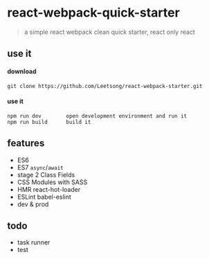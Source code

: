 # react-webpack-quick-starter

> a simple react webpack clean quick starter, react only react

## use it

#### download

```
git clone https://github.com/Leetsong/react-webpack-starter.git
```

#### use it

```
npm run dev        open development environment and run it
npm run build      build it
```

## features

+ ES6
+ ES7 `async`/`await`
+ stage 2 Class Fields
+ CSS Modules with SASS
+ HMR react-hot-loader
+ ESLint babel-eslint
+ dev & prod

## todo

+ task runner
+ test